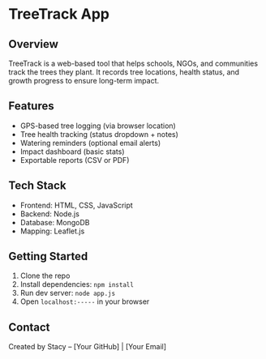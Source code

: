 # TreeTrack App

## Overview
TreeTrack is a web-based tool that helps schools, NGOs, and communities track the trees they plant. It records tree locations, health status, and growth progress to ensure long-term impact.

## Features
- GPS-based tree logging (via browser location)
- Tree health tracking (status dropdown + notes)
- Watering reminders (optional email alerts)
- Impact dashboard (basic stats)
- Exportable reports (CSV or PDF)

## Tech Stack
- Frontend: HTML, CSS, JavaScript
- Backend: Node.js 
- Database: MongoDB
- Mapping: Leaflet.js 

## Getting Started
1. Clone the repo
2. Install dependencies: `npm install`
3. Run dev server: `node app.js`
4. Open `localhost:-----` in your browser


## Contact
Created by Stacy – [Your GitHub] | [Your Email]
